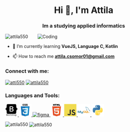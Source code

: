 <h1 align="center">Hi 👋, I'm Attila</h1>
<h3 align="center">Im a studying applied informatics</h3>
<img align= "right" alt = "Coding" width="400" src="https://giphy.com/gifs/dommespace-domme-space-programador-qgQUggAC3Pfv687qPC"> 

<p align="left"> <img src="https://komarev.com/ghpvc/?username=attila550&label=Profile%20views&color=0e75b6&style=flat" alt="attila550" /> </p>

- 🌱 I’m currently learning **VueJS, Language C, Kotlin**

- 📫 How to reach me **attila.csomor01@gmail.com**

<h3 align="left">Connect with me:</h3>
<p align="left">
<a href="https://twitter.com/atti550" target="blank"><img align="center" src="https://raw.githubusercontent.com/rahuldkjain/github-profile-readme-generator/master/src/images/icons/Social/twitter.svg" alt="atti550" height="30" width="40" /></a>
<a href="https://instagram.com/attila550" target="blank"><img align="center" src="https://raw.githubusercontent.com/rahuldkjain/github-profile-readme-generator/master/src/images/icons/Social/instagram.svg" alt="attila550" height="30" width="40" /></a>
</p>

<h3 align="left">Languages and Tools:</h3>
<p align="left"> <a href="https://getbootstrap.com" target="_blank" rel="noreferrer"> <img src="https://raw.githubusercontent.com/devicons/devicon/master/icons/bootstrap/bootstrap-plain-wordmark.svg" alt="bootstrap" width="40" height="40"/> </a> <a href="https://www.w3schools.com/css/" target="_blank" rel="noreferrer"> <img src="https://raw.githubusercontent.com/devicons/devicon/master/icons/css3/css3-original-wordmark.svg" alt="css3" width="40" height="40"/> </a> <a href="https://www.figma.com/" target="_blank" rel="noreferrer"> <img src="https://www.vectorlogo.zone/logos/figma/figma-icon.svg" alt="figma" width="40" height="40"/> </a> <a href="https://www.w3.org/html/" target="_blank" rel="noreferrer"> <img src="https://raw.githubusercontent.com/devicons/devicon/master/icons/html5/html5-original-wordmark.svg" alt="html5" width="40" height="40"/> </a> <a href="https://developer.mozilla.org/en-US/docs/Web/JavaScript" target="_blank" rel="noreferrer"> <img src="https://raw.githubusercontent.com/devicons/devicon/master/icons/javascript/javascript-original.svg" alt="javascript" width="40" height="40"/> </a> <a href="https://www.mysql.com/" target="_blank" rel="noreferrer"> <img src="https://raw.githubusercontent.com/devicons/devicon/master/icons/mysql/mysql-original-wordmark.svg" alt="mysql" width="40" height="40"/> </a> <a href="https://www.python.org" target="_blank" rel="noreferrer"> <img src="https://raw.githubusercontent.com/devicons/devicon/master/icons/python/python-original.svg" alt="python" width="40" height="40"/> </a> </p>

<p><img align="left" src="https://github-readme-stats.vercel.app/api/top-langs?username=attila550&show_icons=true&locale=en&layout=compact" alt="attila550" /></p>

<p>&nbsp;<img align="center" src="https://github-readme-stats.vercel.app/api?username=attila550&show_icons=true&locale=en" alt="attila550" /></p>
